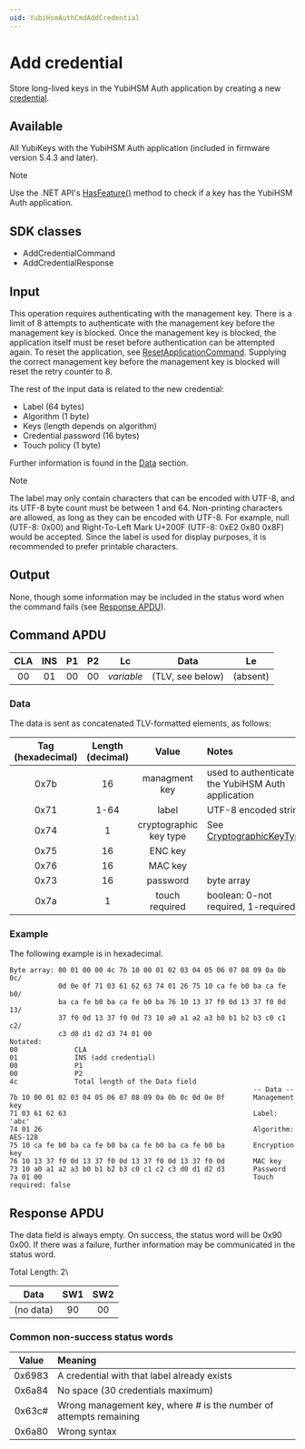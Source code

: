 ```yaml
---
uid: YubiHsmAuthCmdAddCredential
---
```


<!-- Copyright 2022 Yubico AB
Licensed under the Apache License, Version 2.0 (the "License");
you may not use this file except in compliance with the License.
You may obtain a copy of the License at
    http://www.apache.org/licenses/LICENSE-2.0
Unless required by applicable law or agreed to in writing, software
distributed under the License is distributed on an "AS IS" BASIS,
WITHOUT WARRANTIES OR CONDITIONS OF ANY KIND, either express or implied.
See the License for the specific language governing permissions and
limitations under the License. -->

# Add credential

Store long-lived keys in the YubiHSM Auth application by creating a new [credential](xref:YubiHsmAuthCredential).

## Available

All YubiKeys with the YubiHSM Auth application (included in firmware version 5.4.3 and later).
> [!NOTE]
> Use the .NET API's [HasFeature()](xref:Yubico.YubiKey.YubiKeyFeatureExtensions.HasFeature%28Yubico.YubiKey.IYubiKeyDevice%2CYubico.YubiKey.YubiKeyFeature%29) method to check if a key has the YubiHSM Auth application.

## SDK classes

* AddCredentialCommand
* AddCredentialResponse

## Input

This operation requires authenticating with the management key. There is a limit of 8 attempts to authenticate with the management key before the management key is blocked. Once the management key is blocked, the application itself must be reset before authentication can be attempted again. To reset the application, see [ResetApplicationCommand](xref:YubiHsmAuthCmdResetApplication). Supplying the correct management key before the management key is blocked will reset the retry counter to 8.

The rest of the input data is related to the new credential:

* Label (64 bytes)
* Algorithm (1 byte)
* Keys (length depends on algorithm)
* Credential password (16 bytes)
* Touch policy (1 byte)

Further information is found in the [Data](#data) section.

> [!NOTE]
> The label may only contain characters that can be encoded with UTF-8, and its UTF-8 byte count must be between 1 and 64. Non-printing characters are allowed, as long as they can be encoded with UTF-8. For example, null (UTF-8: 0x00) and Right-To-Left Mark U+200F (UTF-8: 0xE2 0x80 0x8F) would be accepted. Since the label is used for display purposes, it is recommended to prefer printable characters.

## Output

None, though some information may be included in the status word when the command fails (see [Response APDU](#response-apdu)).

## Command APDU

| CLA | INS | P1 | P2 | Lc | Data | Le |
| :---: | :---: | :---: | :---: | :---: | :---: | :---: |
| 00 | 01 | 00 | 00 | *variable* | (TLV, see below) | (absent) |

### Data

The data is sent as concatenated TLV-formatted elements, as follows:

| Tag (hexadecimal) | Length (decimal) | Value | Notes |
| :---: | :---: | :---: | :--- |
| 0x7b | 16 | managment key | used to authenticate to the YubiHSM Auth application |
| 0x71 | 1-64 | label | UTF-8 encoded string |
| 0x74 | 1 | cryptographic key type | See [CryptographicKeyType](xref:Yubico.YubiKey.YubiHsmAuth.CryptographicKeyType) |
| 0x75 | 16 | ENC key | |
| 0x76 | 16 | MAC key | |
| 0x73 | 16 | password | byte array |
| 0x7a | 1 | touch required | boolean: 0-not required, 1-required |

### Example

The following example is in hexadecimal.

```text
Byte array: 00 01 00 00 4c 7b 10 00 01 02 03 04 05 06 07 08 09 0a 0b 0c/
            0d 0e 0f 71 03 61 62 63 74 01 26 75 10 ca fe b0 ba ca fe b0/
            ba ca fe b0 ba ca fe b0 ba 76 10 13 37 f0 0d 13 37 f0 0d 13/
            37 f0 0d 13 37 f0 0d 73 10 a0 a1 a2 a3 b0 b1 b2 b3 c0 c1 c2/
            c3 d0 d1 d2 d3 74 01 00
Notated:
00              CLA
01              INS (add credential)
00              P1
00              P2
4c              Total length of the Data field
                                                            -- Data --
7b 10 00 01 02 03 04 05 06 07 08 09 0a 0b 0c 0d 0e 0f       Management key
71 03 61 62 63                                              Label: 'abc'
74 01 26                                                    Algorithm: AES-128
75 10 ca fe b0 ba ca fe b0 ba ca fe b0 ba ca fe b0 ba       Encryption key
76 10 13 37 f0 0d 13 37 f0 0d 13 37 f0 0d 13 37 f0 0d       MAC key
73 10 a0 a1 a2 a3 b0 b1 b2 b3 c0 c1 c2 c3 d0 d1 d2 d3       Password
7a 01 00                                                    Touch required: false
```

## Response APDU

The data field is always empty. On success, the status word will be 0x90 0x00. If there was a failure, further information may be communicated in the status word.

Total Length: 2\

| Data | SW1 | SW2 |
| :---: | :---: | :---: |
| (no data) | 90 | 00 |

### Common non-success status words

| Value | Meaning |
| :---: | :--- |
| 0x6983 | A credential with that label already exists |
| 0x6a84 | No space (30 credentials maximum) |
| 0x63c# | Wrong management key, where # is the number of attempts remaining |
| 0x6a80 | Wrong syntax |

